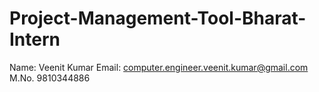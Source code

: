 # Project-Management-Tool-Bharat-Intern
Name: Veenit Kumar Email: computer.engineer.veenit.kumar@gmail.com M.No. 9810344886
